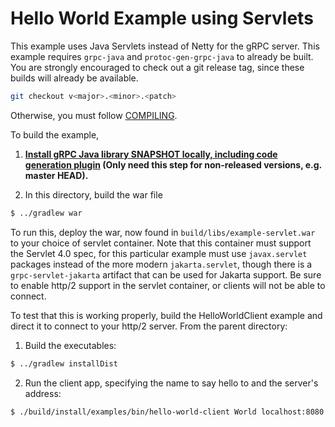 # Hello World Example using Servlets

This example uses Java Servlets instead of Netty for the gRPC server. This example requires `grpc-java`
and `protoc-gen-grpc-java` to already be built. You are strongly encouraged to check out a git release
tag, since these builds will already be available.

```bash
git checkout v<major>.<minor>.<patch>
```
Otherwise, you must follow [COMPILING](../COMPILING.md).

To build the example,

1. **[Install gRPC Java library SNAPSHOT locally, including code generation plugin](../../COMPILING.md) (Only need this step for non-released versions, e.g. master HEAD).**

2. In this directory, build the war file
```bash
$ ../gradlew war
```

To run this, deploy the war, now found in `build/libs/example-servlet.war` to your choice of servlet 
container. Note that this container must support the Servlet 4.0 spec, for this particular example must
use `javax.servlet` packages instead of the more modern `jakarta.servlet`, though there is a `grpc-servlet-jakarta`
artifact that can be used for Jakarta support. Be sure to enable http/2 support in the servlet container,
or clients will not be able to connect.

To test that this is working properly, build the HelloWorldClient example and direct it to connect to your
http/2 server. From the parent directory:

1. Build the executables:
```bash
$ ../gradlew installDist
```
2. Run the client app, specifying the name to say hello to and the server's address:
```bash
$ ./build/install/examples/bin/hello-world-client World localhost:8080
```